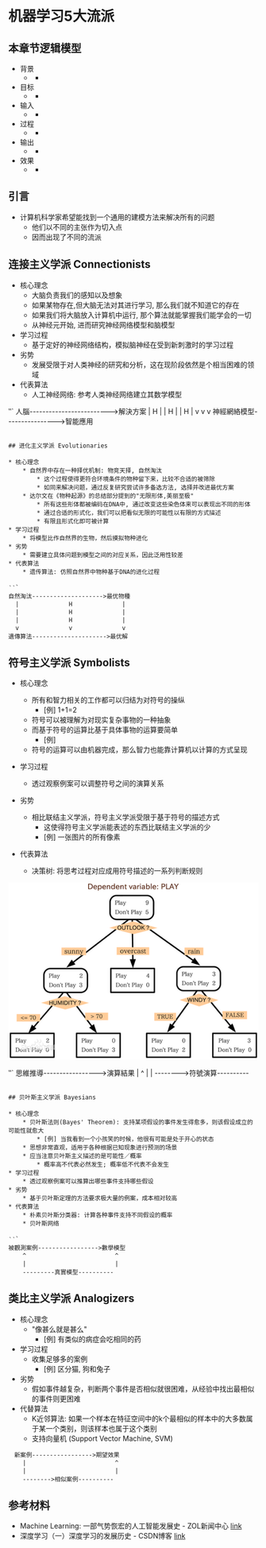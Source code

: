 # 机器学习5大流派

## 本章节逻辑模型

* 背景
    * -
* 目标
    * -
* 输入
    * -
* 过程
    * -
* 输出
    * -
* 效果
    * -

## 引言

* 计算机科学家希望能找到一个通用的建模方法来解决所有的问题
    * 他们以不同的主张作为切入点
    * 因而出现了不同的流派

## 连接主义学派 Connectionists

* 核心理念
    * 大脑负责我们的感知以及想象
    * 如果某物存在,但大脑无法对其进行学习, 那么我们就不知道它的存在
    * 如果我们将大脑放入计算机中运行, 那个算法就能掌握我们能学会的一切
    * 从神经元开始, 进而研究神经网络模型和脑模型
* 学习过程
    * 基于定好的神经网络结构，模拟脑神经在受到新刺激时的学习过程
* 劣势
    * 发展受限于对人类神经的研究和分析，这在现阶段依然是个相当困难的领域
* 代表算法
    * 人工神经网络: 参考人类神经网络建立其数学模型


‵‵`
人腦------------------------->解決方案
  |              H              |
  |              H              |
  |              H              |
  v              v              v
神經網絡模型---------------->智能應用
```

## 进化主义学派 Evolutionaries

* 核心理念
    * 自然界中存在一种择优机制: 物竞天择, 自然淘汰
        * 这个过程使得更符合环境条件的物种留下来，比较不合适的被筛除
        * 如同来解决问题，通过反复研究尝试许多备选方法, 选择并改进最优方案
    * 达尔文在《物种起源》的总结部分提到的"无限形体,美丽至极"
        * 所有这些形体都被编码在DNA中, 通过改变这些染色体来可以表现出不同的形体
        * 通过合适的形式化，我们可以把看似无限的可能性以有限的方式描述
        * 有限且形式化即可被计算
* 学习过程
    * 将模型比作自然界的生物，然后摸拟物种进化
* 劣势
    * 需要建立具体问题到模型之间的对应关系，因此泛用性较差
* 代表算法
    * 遗传算法: 仿照自然界中物种基于DNA的进化过程

‵‵`
自然淘汰-------------------->最优物種
  |              H              |
  |              H              |
  |              H              |
  v              v              v
遺傳算法--------------------->最优解
```

## 符号主义学派 Symbolists

* 核心理念
    * 所有和智力相关的工作都可以归结为对符号的操纵
        * [例] 1+1=2
    * 符号可以被理解为对现实复杂事物的一种抽象
    * 而基于符号的运算比基于具体事物的运算要简单
        * [例] 
    * 符号的运算可以由机器完成，那么智力也能靠计算机以计算的方式呈现
* 学习过程
    * 透过观察例案可以调整符号之间的演算关系
* 劣势
    * 相比联结主义学派，符号主义学派受限于基于符号的描述方式
        * 这使得符号主义学派能表述的东西比联结主义学派的少
        * [例] 一张图片的所有像素

* 代表算法
    * 决策树: 将思考过程对应成用符号描述的一系列判断规则

![decision_tree](img/decision_tree.png)


‵‵`
思維推導----------------->演算結果
    |                         ^
    |                         |
    -------->符號演算----------
```

## 贝叶斯主义学派 Bayesians

* 核心理念
    * 贝叶斯法则(Bayes' Theorem): 支持某项假设的事件发生得愈多，则该假设成立的可能性就愈大
        * [例] 当我看到一个小孩笑的时候，他很有可能是处于开心的状态
    * 思想非常直观，适用于各种根据已知现象进行预测的场景
    * 应当注意贝叶斯主义描述的是可能性／概率
        * 概率高不代表必然发生; 概率低不代表不会发生
* 学习过程
    * 透过观察例案可以推算出哪些事件支持哪些假设
* 劣势
    * 基于贝叶斯定理的方法要求极大量的例案，成本相对较高
* 代表算法
    * 朴素贝叶斯分类器: 计算各种事件支持不同假设的概率
    * 贝叶斯网络

‵‵`
被觀測案例----------------->數學模型
    ^                         ^
    |                         |
    ---------真實模型----------
```

## 类比主义学派 Analogizers

* 核心理念
    * "像甚么就是甚么"
        * [例] 有类似的病症会吃相同的药
* 学习过程
    * 收集足够多的案例
        * [例] 区分猫, 狗和兔子
* 劣势
    * 假如事件越复杂，判断两个事件是否相似就很困难，从经验中找出最相似的事件则更困难
* 代替算法
    * K近邻算法: 如果一个样本在特征空间中的k个最相似的样本中的大多数属于某一个类别，则该样本也属于这个类别
    * 支持向量机 (Support Vector Machine, SVM)

```
　新案例----------------->期望效果
    |                         ^
    |                         |
    -------->相似案例----------
```

## 参考材料

* Machine Learning: 一部气势恢宏的人工智能发展史 - ZOL新闻中心 [link](http://news.zol.com.cn/604/6040334.html)
* 深度学习（一）深度学习的发展历史 - CSDN博客 [link](http://blog.csdn.net/u012177034/article/details/52252851)
